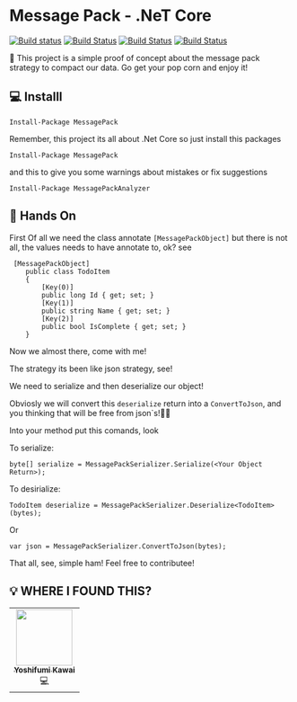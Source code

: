 # Message Pack - .NeT Core
[![Build status](https://dev.azure.com/reginaldo-aguiar/MessagePack/_apis/build/status/messagepack%20-%201%20-%20CI)](https://dev.azure.com/reginaldo-aguiar/MessagePack/_build/latest?definitionId=3)
[![Build Status](https://img.shields.io/nuget/v/messagePack?style=plastic)](https://www.nuget.org/packages/MessagePack/)
[![Build Status](https://img.shields.io/github/issues/reginaldobrz/MessagePack_CSharp?style=plastic)](https://github.com/reginaldobrz/MessagePack_CSharp/issues)
[![Build Status](https://img.shields.io/github/issues-pr/reginaldobrz/MessagePack_CSharp?style=plastic)](https://github.com/reginaldobrz/MessagePack_CSharp/pulls) 

🤠 This project is a simple proof of concept about the message pack strategy to compact our data. Go get your pop corn and enjoy it! 


##  💻 Installl

```
Install-Package MessagePack
```

Remember, this project its all about .Net Core so just install this packages

``` 
Install-Package MessagePack
```
and this to give you some warnings about mistakes or fix suggestions
```
Install-Package MessagePackAnalyzer

```

##  🧤 Hands On

First Of all we need the class annotate ```[MessagePackObject]``` but there is not all, the values needs to have annotate to, ok? see

```
 [MessagePackObject]
    public class TodoItem
    {
        [Key(0)]
        public long Id { get; set; }
        [Key(1)]
        public string Name { get; set; }
        [Key(2)]
        public bool IsComplete { get; set; }
    }
```

Now we almost there, come with me!

The strategy its been like json strategy, see!

We need to serialize and then deserialize our object!

Obviosly we will convert this ```deserialize``` return into a ```ConvertToJson```, and you thinking that will be free from json`s!🧛‍♀️

Into your method put this comands, look

To serialize:
```
byte[] serialize = MessagePackSerializer.Serialize(<Your Object Return>);
```

To desirialize:
```
TodoItem deserialize = MessagePackSerializer.Deserialize<TodoItem>(bytes);
```

Or
```
var json = MessagePackSerializer.ConvertToJson(bytes);
```

That all, see, simple ham! Feel free to contributee!

## 💡 WHERE I FOUND THIS?
<!-- ALL-CONTRIBUTORS-LIST:START - Do not remove or modify this section -->
<!-- prettier-ignore -->
<table>
  <tr>
    <td align="center"><a href="https://github.com/neuecc/MessagePack-CSharp"><img alt="" width="100" height="100" class="avatar width-full height-full rounded-2" src="https://avatars2.githubusercontent.com/u/46207?s=460&amp;u=8bb6c0de12451db4c1bf1165166b26d52d1d8747&amp;v=4"><br /><sub><b>Yoshifumi Kawai</b></sub></a><br />💻</a></td>
  </tr>
</table>

<!-- ALL-CONTRIBUTORS-LIST:END -->
